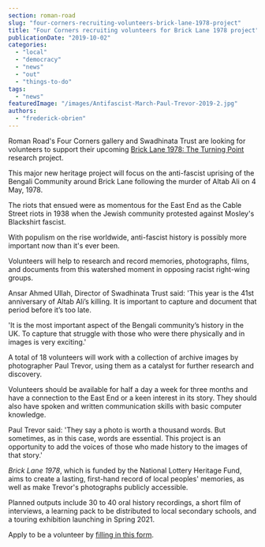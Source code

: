 ```yaml
---
section: roman-road
slug: "four-corners-recruiting-volunteers-brick-lane-1978-project"
title: "Four Corners recruiting volunteers for Brick Lane 1978 project"
publicationDate: "2019-10-02"
categories: 
  - "local"
  - "democracy"
  - "news"
  - "out"
  - "things-to-do"
tags: 
  - "news"
featuredImage: "/images/Antifascist-March-Paul-Trevor-2019-2.jpg"
authors: 
  - "frederick-obrien"
---
```


Roman Road's Four Corners gallery and Swadhinata Trust are looking for volunteers to support their upcoming [Brick Lane 1978: The Turning Point](https://www.fourcornersfilm.co.uk/brick-lane-1978) research project.

This major new heritage project will focus on the anti-fascist uprising of the Bengali Community around Brick Lane following the murder of Altab Ali on 4 May, 1978.

The riots that ensued were as momentous for the East End as the Cable Street riots in 1938 when the Jewish community protested against Mosley's Blackshirt fascist.

With populism on the rise worldwide, anti-fascist history is possibly more important now than it's ever been.

Volunteers will help to research and record memories, photographs, films, and documents from this watershed moment in opposing racist right-wing groups.

Ansar Ahmed Ullah, Director of Swadhinata Trust said: 'This year is the 41st anniversary of Altab Ali’s killing. It is important to capture and document that period before it’s too late.

'It is the most important aspect of the Bengali community’s history in the UK. To capture that struggle with those who were there physically and in images is very exciting.'

A total of 18 volunteers will work with a collection of archive images by photographer Paul Trevor, using them as a catalyst for further research and discovery.

Volunteers should be available for half a day a week for three months and have a connection to the East End or a keen interest in its story. They should also have spoken and written communication skills with basic computer knowledge.

Paul Trevor said: 'They say a photo is worth a thousand words. But sometimes, as in this case, words are essential. This project is an opportunity to add the voices of those who made history to the images of that story.'

_Brick Lane 1978_, which is funded by the National Lottery Heritage Fund, aims to create a lasting, first-hand record of local peoples' memories, as well as make Trevor's photographs publicly accessible.

Planned outputs include 30 to 40 oral history recordings, a short film of interviews, a learning pack to be distributed to local secondary schools, and a touring exhibition launching in Spring 2021.

Apply to be a volunteer by [filling in this form](https://docs.google.com/forms/d/e/1FAIpQLSc-LzurMMQbq1stGTSD9-w1_RDMNEytva1p7PiYjsxrmmetig/viewform).
